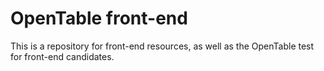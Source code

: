 # OpenTable front-end

This is a repository for front-end resources, as well as the OpenTable test for front-end candidates.
